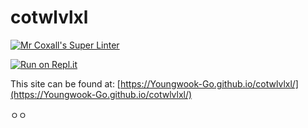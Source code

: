 # cotwlvlxl

[![Mr Coxall's Super Linter](https://github.com/Youngwook-Go/cotwlvlxl/workflows/Mr%20Coxall's%20Super%20Linter/badge.svg)](https://github.com/Youngwook-Go/cotwlvlxl/actions)

[![Run on Repl.it](https://repl.it/badge/github/Youngwook-Go/cotwlvlxl)](https://repl.it/github/Youngwook-Go/cotwlvlxl)

This site can be found at: [https://Youngwook-Go.github.io/cotwlvlxl/](https://Youngwook-Go.github.io/cotwlvlxl/)

ㅇㅇ
